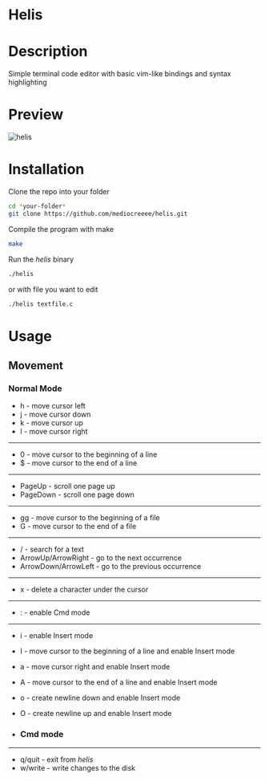 # Helis

# Description

Simple terminal code editor with basic vim-like bindings and syntax highlighting

# Preview

![helis](https://raw.githubusercontent.com/mediocreeee/helis/master/helis_preview.png)

# Installation

Clone the repo into your folder

```sh
cd *your-folder*
git clone https://github.com/mediocreeee/helis.git
```

Compile the program with make

```sh
make
```

Run the _helis_ binary

```sh
./helis
```

or with file you want to edit

```sh
./helis textfile.c
```

# Usage

## Movement

### Normal Mode

- h - move cursor left
- j - move cursor down
- k - move cursor up
- l - move cursor right

---

- 0 - move cursor to the beginning of a line
- \$ - move cursor to the end of a line

---

- PageUp - scroll one page up
- PageDown - scroll one page down

---

- gg - move cursor to the beginning of a file
- G - move cursor to the end of a file

---

- / - search for a text
- ArrowUp/ArrowRight - go to the next occurrence
- ArrowDown/ArrowLeft - go to the previous occurrence

---

- x - delete a character under the cursor

---

- : - enable Cmd mode

---

- i - enable Insert mode
- I - move cursor to the beginning of a line and enable Insert mode
- a - move cursor right and enable Insert mode
- A - move cursor to the end of a line and enable Insert mode
- o - create newline down and enable Insert mode
- O - create newline up and enable Insert mode

- ### Cmd mode

---

- q/quit - exit from _helis_
- w/write - write changes to the disk
